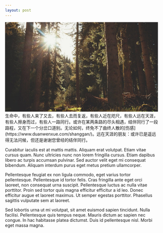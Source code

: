 ```yaml
---
layout: post
---
```

<img src="/images/fulls/02.jpg" class="fit image">
生命中，有些人来了又去，有些人去而复返，有些人近在咫尺，有些人远在天涯，有些人擦身而过，有些人一路同行。或许在某两条路的尽头相遇，结伴同行了一段路程，又在下一个分岔口道别。无论如何，终免不了曲终人散的[伤感](https://www.duanwenxue.com/shanggan/)。远在天涯的朋友：或许已是遥远得无法问候，但还是谢谢您曾经的结伴同行。

Curabitur iaculis est at mattis mattis. Aliquam erat volutpat. Etiam vitae cursus quam. Nunc ultricies nunc non lorem fringilla cursus. Etiam dapibus libero ac turpis accumsan pulvinar. Sed auctor velit eget mi consequat bibendum. Aliquam interdum purus eget metus pretium ullamcorper.

Pellentesque feugiat ex non ligula commodo, eget varius tortor pellentesque. Pellentesque id tortor felis. Cras fringilla ante eget orci laoreet, non consequat urna suscipit. Pellentesque luctus ac nulla vitae porttitor. Proin sed tortor quis magna efficitur efficitur a id leo. Donec efficitur augue et laoreet maximus. Ut semper egestas porttitor. Phasellus sagittis vulputate sem at laoreet.

Sed lobortis urna ut mi volutpat, sit amet euismod sapien tincidunt. Nulla facilisi. Pellentesque quis tempus neque. Mauris dictum ac sapien nec congue. In hac habitasse platea dictumst. Duis id pellentesque nisl. Morbi eget massa magna.